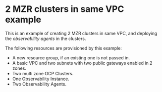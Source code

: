# 2 MZR clusters in same VPC example

This is an example of creating 2 MZR clusters in same VPC, and deploying the _observability agents_ in the clusters.

The following resources are provisioned by this example:
- A new resource group, if an existing one is not passed in.
- A basic VPC and two subnets with two public gateways enabled in 2 zones.
- Two multi zone OCP Clusters.
- One Observability Instance.
- Two Observability Agents.
